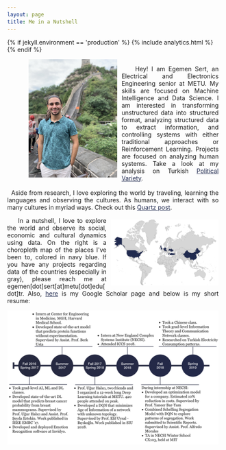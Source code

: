 ```yaml
---
layout: page
title: Me in a Nutshell
---
```


<style>
.button--nav {
  color: #202A4F;
}
.footer {
  background-color:#202A4F;
}
.footer a {
  color: white;
}
.footer small {
  color: white;
}
a {
  color:#202A4F;
}
.bio-container {
  display: flex;
  flex-flow: row wrap;
}
.bio {
  text-align: left;
}
.text {
  padding-right: 2%;
  width: 100%;
  float: right;
}
.image {
  width: 42%;
  margin-right:2%;
}
</style>

{% if jekyll.environment == 'production' %}
{% include analytics.html %}
{% endif %}

<div class='bio-container'>
  <span class='bio text'>
    <img src='/assets/me_irl.jpg' class='image' align='left' HSPACE="50px"/>
    <p style='margin-bottom:0; text-align: justify; text-justify: inter-word;'>
    &nbsp;&nbsp;&nbsp;&nbsp;Hey! I am Egemen Sert, an Electrical and Electronics Engineering senior at METU.
    My skills are focused on Machine Intelligence and Data Science. I am interested in
    transforming unstructured data into structured format, analyzing
    structured data to extract information, and controlling systems with either
    traditional approaches or Reinforcement Learning. Projects are focused on analyzing
    human systems. Take a look at my analysis on Turkish <a href='/politics/turkey/2019/08/26/characterizing-political-participation/'>Political Variety</a>. <br/><br/>
    &nbsp;&nbsp;Aside from research, I love exploring the world by traveling,
    learning the languages and observing the cultures. As humans, we interact with so many cultures in myriad ways. Check out this <a href='https://qz.com/1176962/map-how-the-word-tea-spread-over-land-and-sea-to-conquer-the-world/'>Quartz post</a>.
    <img src='/assets/beento.png' class='image' align='right' style='margin-left: 10px; margin-right:0; margin-top:20px; width:18em;'/>
    </p>
    <p style='text-align: justify; text-justify: inter-word;'>
    &nbsp;&nbsp;&nbsp;&nbsp;In a nutshell, I love to explore the world and observe its social, economic and cultural dynamics using data. On the right is a choropleth map of the places I've been to, colored in navy blue. If you have any projects regarding data of the countries (especially in gray), please reach me at egemen[dot]sert[at]metu[dot]edu[dot]tr. Also, <a href='https://scholar.google.com.tr/citations?user=18w61Q8AAAAJ&hl=tr&oi=ao'>here</a> is my Google Scholar page and below is my short resume:
    </p>
     <img src='/assets/infogram_2.png'/>

  </span>
</div>
